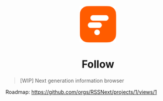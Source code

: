 <p align="center">
<img src="https://raw.githubusercontent.com/RSSNext/Follow/main/src/renderer/public/icon.svg" alt="RSSHub" width="100">
</p>
<h1 align="center">Follow</h1>

> [WIP] Next generation information browser

Roadmap: https://github.com/orgs/RSSNext/projects/1/views/1

